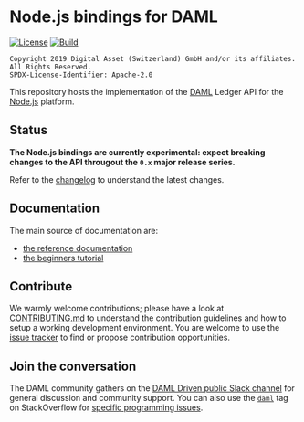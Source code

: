 # Node.js bindings for DAML

[![License](https://img.shields.io/badge/License-Apache%202.0-blue.svg)](https://github.com/digital-asset/daml-js/blob/master/LICENSE.txt)
[![Build](https://dev.azure.com/digitalasset/daml/_apis/build/status/digital-asset.daml-js?branchName=master&label=Build)](https://dev.azure.com/digitalasset/daml/_build/latest?definitionId=13&branchName=master)

```
Copyright 2019 Digital Asset (Switzerland) GmbH and/or its affiliates. All Rights Reserved.
SPDX-License-Identifier: Apache-2.0
```

This repository hosts the implementation of the [DAML](https://daml.com/) Ledger API for the [Node.js](https://nodejs.org/) platform.

## Status

**The Node.js bindings are currently experimental: expect breaking changes to the API througout the `0.x` major release series.**

Refer to the [changelog](./CHANGELOG.md) to understand the latest changes.

## Documentation

The main source of documentation are:

- [the reference documentation](https://digital-asset.github.io/daml-js/)
- [the beginners tutorial]((https://github.com/digital-asset/ex-tutorial-nodejs))

## Contribute

We warmly welcome contributions; please have a look at [CONTRIBUTING.md](./CONTRIBUTING.md) to understand the contribution guidelines and how to setup a working development environment. You are welcome to use the [issue tracker](https://github.com/digital-asset/daml-js/issues) to find or propose contribution opportunities.

## Join the conversation

The DAML community gathers on the [DAML Driven public Slack channel](https://damldriven.slack.com/) for general discussion and community support. You can also use the [`daml`](https://stackoverflow.com/questions/tagged/daml) tag on StackOverflow for [specific programming issues](https://stackoverflow.com/help/on-topic).
